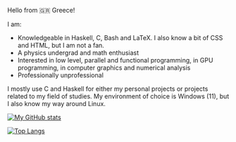Hello from 🇬🇷 Greece!

I am:
- Knowledgeable in Haskell, C, Bash and LaTeX. I also know a bit of CSS and HTML, but I am not a fan.
- A physics undergrad and math enthusiast
- Interested in low level, parallel and functional programming, in GPU programming, in computer graphics and numerical analysis
- Professionally unprofessional

I mostly use C and Haskell for either my personal projects or projects related to my field of studies. My environment of choice is Windows (11), but I also know my way around Linux.

[![My GitHub stats](https://github-readme-stats.vercel.app/api?username=xmamalou&show_icons=true&theme=transparent)](https://github.com/anuraghazra/github-readme-stats)

[![Top Langs](https://github-readme-stats.vercel.app/api/top-langs/?username=xmamalou&layout=donut)](https://github.com/anuraghazra/github-readme-stats)
<!---
xmamalou/xmamalou is a ✨ special ✨ repository because its `README.md` (this file) appears on your GitHub profile.
You can click the Preview link to take a look at your changes.
--->
